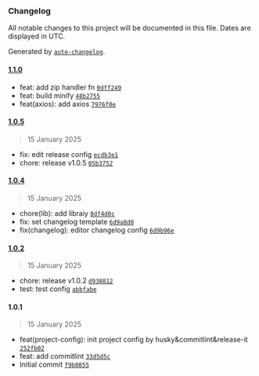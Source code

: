 ### Changelog

All notable changes to this project will be documented in this file. Dates are displayed in UTC.

Generated by [`auto-changelog`](https://github.com/CookPete/auto-changelog).

#### [1.1.0](https://github.com/RangaireAonair/vue-template/compare/1.0.5...1.1.0)

- feat: add zip handler fn [`0dff249`](https://github.com/RangaireAonair/vue-template/commit/0dff24943c09ae30a58199a0deffce861c61b611)
- feat: build minify [`48b2755`](https://github.com/RangaireAonair/vue-template/commit/48b27557b82a362a2b9d94023984d9be6df5d94c)
- feat(axios): add axios [`7976f0e`](https://github.com/RangaireAonair/vue-template/commit/7976f0e3a0dd7d0337a6918a7f74279214835e7a)

#### [1.0.5](https://github.com/RangaireAonair/vue-template/compare/1.0.4...1.0.5)

> 15 January 2025

- fix: edit release config [`ecdb3e1`](https://github.com/RangaireAonair/vue-template/commit/ecdb3e17956445150f3b62704a22d66768754eb9)
- chore: release v1.0.5 [`05b3752`](https://github.com/RangaireAonair/vue-template/commit/05b37522309916e37284247c118da45774d4a036)

#### [1.0.4](https://github.com/RangaireAonair/vue-template/compare/1.0.2...1.0.4)

> 15 January 2025

- chore(lib): add libraiy [`8df4d0c`](https://github.com/RangaireAonair/vue-template/commit/8df4d0c86812d3862017be795de3cbed41bbb18d)
- fix: set changelog template [`6d9a8d0`](https://github.com/RangaireAonair/vue-template/commit/6d9a8d013866ca345bf8c9233b81db79fcf4e080)
- fix(changelog): editor changelog config [`6d9b96e`](https://github.com/RangaireAonair/vue-template/commit/6d9b96efbda0eb5795bcf88ec13ba3f798170103)

#### [1.0.2](https://github.com/RangaireAonair/vue-template/compare/1.0.1...1.0.2)

> 15 January 2025

- chore: release v1.0.2 [`d938812`](https://github.com/RangaireAonair/vue-template/commit/d938812c5b526a29718e691c4cecbbe768b6fc88)
- test: test config [`abbfabe`](https://github.com/RangaireAonair/vue-template/commit/abbfabe3dc0bdfcbc59bcb38d48e074b82ef0e89)

#### 1.0.1

> 15 January 2025

- feat(project-config): init project config by husky&commitlint&release-it [`252fb02`](https://github.com/RangaireAonair/vue-template/commit/252fb0237394c730f35d60917e8a3e22d54ed280)
- feat: add commitlint [`33d5d5c`](https://github.com/RangaireAonair/vue-template/commit/33d5d5cbdded955518846f3a8d9c8a246fc22024)
- Initial commit [`f9b0855`](https://github.com/RangaireAonair/vue-template/commit/f9b0855312c3a46ea1777d4ef395976acc274aae)
